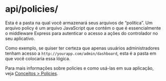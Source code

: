 # api/policies/

Esta é a pasta na qual você armazenará seus arquivos de &ldquo;política&rdquo;. Um arquivo policy é um arquivo JavaScript que contém o que é essencialmente o middleware Express para autenticar o acesso a ações do controlador no seu aplicativo.

Como exemplo, se quiser ter certeza que apenas usuários administradores tenham acesso a `http://yourapp.com/admin/dashboard`, esta é a pasta em que você colocaria essa lógica.

Para mais informações sobre policies e como usá-las em sua aplicação, veja [Conceitos > Policies](https://sailsjs.com/documentation/concepts/policies).

<docmeta name="displayName" value="policies">

